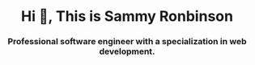 <h1 align="center">Hi 👋, This is Sammy Ronbinson</h1>
<h3 align="center">Professional software engineer with a specialization in web development.</h3>
